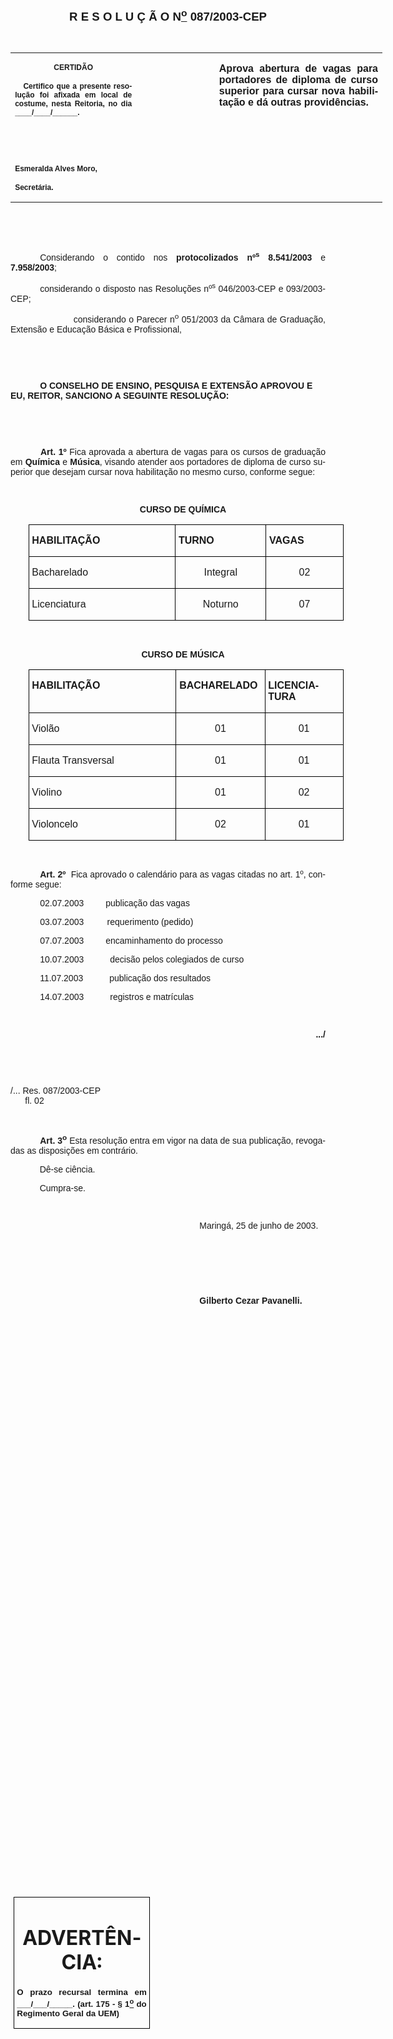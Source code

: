 <body lang=PT-BR style='tab-interval:35.45pt'>

<div class=Section1>

<p class=MsoNormal align=center style='text-align:center'><b style='mso-bidi-font-weight:
normal'><span style='font-size:14.0pt;mso-bidi-font-size:12.0pt;font-family:
Arial;mso-bidi-font-family:"Times New Roman"'><![if !supportEmptyParas]>&nbsp;<![endif]><o:p></o:p></span></b></p>

<p class=MsoNormal align=center style='text-align:center'><b style='mso-bidi-font-weight:
normal'><span style='font-size:14.0pt;mso-bidi-font-size:12.0pt;font-family:
Arial;mso-bidi-font-family:"Times New Roman"'>R E S O L U Ç Ã O N<u><sup>o</sup></u>
087/2003-CEP<o:p></o:p></span></b></p>

<p class=MsoNormal align=center style='text-align:center'><span
style='font-family:Arial;mso-bidi-font-family:"Times New Roman"'><![if !supportEmptyParas]>&nbsp;<![endif]><o:p></o:p></span></p>

<table border=0 cellspacing=0 cellpadding=0 width=595 style='width:446.4pt;
 border-collapse:collapse;mso-padding-alt:0cm 5.4pt 0cm 5.4pt'>
 <tr>
  <td width=196 valign=top style='width:147.15pt;padding:0cm 5.4pt 0cm 5.4pt'>
  <p class=MsoNormal align=center style='text-align:center'><b
  style='mso-bidi-font-weight:normal'><span style='font-size:9.0pt;mso-bidi-font-size:
  12.0pt;font-family:Arial;mso-bidi-font-family:"Times New Roman"'>CERTIDÃO<o:p></o:p></span></b></p>
  <p class=MsoNormal style='text-align:justify'><b style='mso-bidi-font-weight:
  normal'><span style='font-size:9.0pt;mso-bidi-font-size:12.0pt;font-family:
  Arial;mso-bidi-font-family:"Times New Roman"'><span style="mso-spacerun:
  yes">   </span>Certifico que a presente resolução foi afixada em local de
  costume, nesta Reitoria, no dia ____/____/______.<o:p></o:p></span></b></p>
  <p class=MsoNormal style='text-align:justify'><b style='mso-bidi-font-weight:
  normal'><span style='font-size:9.0pt;mso-bidi-font-size:12.0pt;font-family:
  Arial;mso-bidi-font-family:"Times New Roman"'><![if !supportEmptyParas]>&nbsp;<![endif]><o:p></o:p></span></b></p>
  <p class=MsoNormal style='text-align:justify'><b style='mso-bidi-font-weight:
  normal'><span style='font-size:9.0pt;mso-bidi-font-size:12.0pt;font-family:
  Arial;mso-bidi-font-family:"Times New Roman"'><![if !supportEmptyParas]>&nbsp;<![endif]><o:p></o:p></span></b></p>
  <p class=MsoNormal><b style='mso-bidi-font-weight:normal'><span
  style='font-size:9.0pt;mso-bidi-font-size:12.0pt;font-family:Arial;
  mso-bidi-font-family:"Times New Roman"'>Esmeralda Alves Moro,<o:p></o:p></span></b></p>
  <p class=MsoNormal><b style='mso-bidi-font-weight:normal'><span
  style='font-size:9.0pt;mso-bidi-font-size:12.0pt;font-family:Arial;
  mso-bidi-font-family:"Times New Roman"'>Secretária.<o:p></o:p></span></b></p>
  </td>
  <td width=123 valign=top style='width:92.25pt;padding:0cm 5.4pt 0cm 5.4pt'>
  <p class=MsoNormal style='margin-right:-5.4pt'><![if !supportEmptyParas]>&nbsp;<![endif]><span
  style='font-size:11.0pt;mso-bidi-font-size:12.0pt;font-family:Arial;
  mso-bidi-font-family:"Times New Roman"'><o:p></o:p></span></p>
  </td>
  <td width=276 valign=top style='width:207.0pt;padding:0cm 5.4pt 0cm 5.4pt'>
  <p class=MsoNormal style='text-align:justify'><b style='mso-bidi-font-weight:
  normal'><span style='font-family:Arial;mso-bidi-font-family:"Times New Roman"'>Aprova
  abertura de vagas para portadores de diploma de curso superior para cursar
  nova habilitação e dá outras providências.<o:p></o:p></span></b></p>
  </td>
 </tr>
</table>

<p class=BodyText21><span style='font-family:Arial;mso-bidi-font-family:"Times New Roman"'><![if !supportEmptyParas]>&nbsp;<![endif]><o:p></o:p></span></p>

<p class=BodyText21><span style='font-family:Arial;mso-bidi-font-family:"Times New Roman"'><![if !supportEmptyParas]>&nbsp;<![endif]><o:p></o:p></span></p>

<p class=MsoNormal style='text-align:justify;text-indent:35.4pt'><span
style='font-family:Arial;mso-bidi-font-family:"Times New Roman"'>Considerando o
contido nos <b style='mso-bidi-font-weight:normal'>protocolizados nº<sup>s</sup>
8.541/2003 </b><span style='mso-bidi-font-weight:bold'>e</span><b
style='mso-bidi-font-weight:normal'> 7.958/2003</b><span style='mso-bidi-font-weight:
bold'>;</span><b style='mso-bidi-font-weight:normal'><o:p></o:p></b></span></p>

<p class=MsoNormal style='text-align:justify;text-indent:35.4pt'><span
style='font-family:Arial;mso-bidi-font-family:"Times New Roman"'>considerando o
disposto nas Resoluções nº<sup>s</sup> 046/2003-CEP e 093/2003-CEP;<o:p></o:p></span></p>

<p class=MsoNormal style='text-align:justify;text-indent:35.4pt'><span
style='font-family:Arial;mso-bidi-font-family:"Times New Roman"'><span
style='mso-tab-count:1'>            </span>considerando o Parecer n<sup>o</sup>
051/2003 da Câmara de Graduação, Extensão e Educação Básica e Profissional,<o:p></o:p></span></p>

<p class=BodyText21 style='mso-pagination:none'><span style='font-family:Arial;
mso-bidi-font-family:"Times New Roman";layout-grid-mode:line'><![if !supportEmptyParas]>&nbsp;<![endif]><o:p></o:p></span></p>

<p class=BodyText21 style='mso-pagination:none'><span style='font-family:Arial;
mso-bidi-font-family:"Times New Roman";layout-grid-mode:line'><![if !supportEmptyParas]>&nbsp;<![endif]><o:p></o:p></span></p>

<p class=BodyText21 style='text-indent:35.4pt;mso-pagination:none'><b
style='mso-bidi-font-weight:normal'><span style='font-family:Arial;mso-bidi-font-family:
"Times New Roman"'>O CONSELHO DE ENSINO, PESQUISA E EXTENSÃO APROVOU E EU,
REITOR, SANCIONO A SEGUINTE RESOLUÇÃO:</span></b><span style='font-family:Arial;
mso-bidi-font-family:"Times New Roman";layout-grid-mode:line'><o:p></o:p></span></p>

<p class=BodyText21 style='mso-pagination:none'><span style='font-family:Arial;
mso-bidi-font-family:"Times New Roman";layout-grid-mode:line'><![if !supportEmptyParas]>&nbsp;<![endif]><o:p></o:p></span></p>

<p class=BodyText21 style='mso-pagination:none'><span style='font-family:Arial;
mso-bidi-font-family:"Times New Roman";layout-grid-mode:line'><![if !supportEmptyParas]>&nbsp;<![endif]><o:p></o:p></span></p>

<p class=MsoNormal style='text-align:justify;text-indent:36.0pt'><b
style='mso-bidi-font-weight:normal'><span style='font-family:Arial;mso-bidi-font-family:
"Times New Roman"'>Art. 1º</span></b><span style='font-family:Arial;mso-bidi-font-family:
"Times New Roman"'> Fica aprovada a abertura de vagas para os cursos de
graduação em <b>Química</b> e <b>Música</b>, visando atender aos portadores de
diploma de curso superior que desejam cursar nova habilitação no mesmo curso,
conforme segue:<o:p></o:p></span></p>

<p class=MsoNormal style='text-align:justify;text-indent:36.0pt'><span
style='font-family:Arial;mso-bidi-font-family:"Times New Roman"'><![if !supportEmptyParas]>&nbsp;<![endif]><o:p></o:p></span></p>

<p class=MsoNormal align=center style='text-align:center;text-indent:36.0pt'><b><span
style='font-family:Arial;mso-bidi-font-family:"Times New Roman"'>CURSO DE
QUÍMICA<o:p></o:p></span></b></p>

<table border=1 cellspacing=0 cellpadding=0 style='margin-left:21.5pt;
 border-collapse:collapse;border:none;mso-border-alt:solid windowtext .5pt;
 mso-padding-alt:0cm 3.5pt 0cm 3.5pt'>
 <tr>
  <td width=276 valign=top style='width:207.0pt;border:solid windowtext .5pt;
  padding:0cm 3.5pt 0cm 3.5pt'>
  <p class=DefinitionTerm><b><span style='mso-bidi-font-size:12.0pt;font-family:
  Arial;mso-bidi-font-family:"Times New Roman"'>HABILITAÇÃO<o:p></o:p></span></b></p>
  </td>
  <td width=156 valign=top style='width:117.0pt;border:solid windowtext .5pt;
  border-left:none;mso-border-left-alt:solid windowtext .5pt;padding:0cm 3.5pt 0cm 3.5pt'>
  <p class=DefinitionTerm><b><span style='mso-bidi-font-size:12.0pt;font-family:
  Arial;mso-bidi-font-family:"Times New Roman"'>TURNO<o:p></o:p></span></b></p>
  </td>
  <td width=135 valign=top style='width:100.9pt;border:solid windowtext .5pt;
  border-left:none;mso-border-left-alt:solid windowtext .5pt;padding:0cm 3.5pt 0cm 3.5pt'>
  <p class=DefinitionTerm><b><span style='mso-bidi-font-size:12.0pt;font-family:
  Arial;mso-bidi-font-family:"Times New Roman"'>VAGAS<o:p></o:p></span></b></p>
  </td>
 </tr>
 <tr>
  <td width=276 valign=top style='width:207.0pt;border:solid windowtext .5pt;
  border-top:none;mso-border-top-alt:solid windowtext .5pt;padding:0cm 3.5pt 0cm 3.5pt'>
  <p class=DefinitionTerm><span style='mso-bidi-font-size:12.0pt;font-family:
  Arial;mso-bidi-font-family:"Times New Roman"'>Bacharelado <o:p></o:p></span></p>
  </td>
  <td width=156 valign=top style='width:117.0pt;border-top:none;border-left:
  none;border-bottom:solid windowtext .5pt;border-right:solid windowtext .5pt;
  mso-border-top-alt:solid windowtext .5pt;mso-border-left-alt:solid windowtext .5pt;
  padding:0cm 3.5pt 0cm 3.5pt'>
  <p class=DefinitionTerm align=center style='text-align:center'><span
  style='mso-bidi-font-size:12.0pt;font-family:Arial;mso-bidi-font-family:"Times New Roman"'>Integral<o:p></o:p></span></p>
  </td>
  <td width=135 valign=top style='width:100.9pt;border-top:none;border-left:
  none;border-bottom:solid windowtext .5pt;border-right:solid windowtext .5pt;
  mso-border-top-alt:solid windowtext .5pt;mso-border-left-alt:solid windowtext .5pt;
  padding:0cm 3.5pt 0cm 3.5pt'>
  <p class=DefinitionTerm align=center style='text-align:center'><span
  style='mso-bidi-font-size:12.0pt;font-family:Arial;mso-bidi-font-family:"Times New Roman"'>02<o:p></o:p></span></p>
  </td>
 </tr>
 <tr>
  <td width=276 valign=top style='width:207.0pt;border:solid windowtext .5pt;
  border-top:none;mso-border-top-alt:solid windowtext .5pt;padding:0cm 3.5pt 0cm 3.5pt'>
  <p class=DefinitionTerm><span style='mso-bidi-font-size:12.0pt;font-family:
  Arial;mso-bidi-font-family:"Times New Roman"'>Licenciatura<o:p></o:p></span></p>
  </td>
  <td width=156 valign=top style='width:117.0pt;border-top:none;border-left:
  none;border-bottom:solid windowtext .5pt;border-right:solid windowtext .5pt;
  mso-border-top-alt:solid windowtext .5pt;mso-border-left-alt:solid windowtext .5pt;
  padding:0cm 3.5pt 0cm 3.5pt'>
  <p class=DefinitionTerm align=center style='text-align:center'><span
  style='mso-bidi-font-size:12.0pt;font-family:Arial;mso-bidi-font-family:"Times New Roman"'>Noturno<o:p></o:p></span></p>
  </td>
  <td width=135 valign=top style='width:100.9pt;border-top:none;border-left:
  none;border-bottom:solid windowtext .5pt;border-right:solid windowtext .5pt;
  mso-border-top-alt:solid windowtext .5pt;mso-border-left-alt:solid windowtext .5pt;
  padding:0cm 3.5pt 0cm 3.5pt'>
  <p class=DefinitionTerm align=center style='text-align:center'><span
  style='mso-bidi-font-size:12.0pt;font-family:Arial;mso-bidi-font-family:"Times New Roman"'>07<o:p></o:p></span></p>
  </td>
 </tr>
</table>

<p class=DefinitionTerm><span style='mso-bidi-font-size:12.0pt;font-family:
Arial;mso-bidi-font-family:"Times New Roman"'><![if !supportEmptyParas]>&nbsp;<![endif]><o:p></o:p></span></p>

<p class=MsoNormal align=center style='text-align:center;text-indent:36.0pt'><b><span
style='font-family:Arial;mso-bidi-font-family:"Times New Roman"'>CURSO DE
MÚSICA<o:p></o:p></span></b></p>

<table border=1 cellspacing=0 cellpadding=0 style='margin-left:21.5pt;
 border-collapse:collapse;border:none;mso-border-alt:solid windowtext .5pt;
 mso-padding-alt:0cm 3.5pt 0cm 3.5pt'>
 <tr>
  <td width=276 valign=top style='width:207.0pt;border:solid windowtext .5pt;
  padding:0cm 3.5pt 0cm 3.5pt'>
  <p class=DefinitionTerm><b><span style='mso-bidi-font-size:12.0pt;font-family:
  Arial;mso-bidi-font-family:"Times New Roman"'>HABILITAÇÃO<o:p></o:p></span></b></p>
  </td>
  <td width=156 valign=top style='width:117.0pt;border:solid windowtext .5pt;
  border-left:none;mso-border-left-alt:solid windowtext .5pt;padding:0cm 3.5pt 0cm 3.5pt'>
  <p class=DefinitionTerm><b><span style='mso-bidi-font-size:12.0pt;font-family:
  Arial;mso-bidi-font-family:"Times New Roman"'>BACHARELADO<o:p></o:p></span></b></p>
  </td>
  <td width=135 valign=top style='width:100.9pt;border:solid windowtext .5pt;
  border-left:none;mso-border-left-alt:solid windowtext .5pt;padding:0cm 3.5pt 0cm 3.5pt'>
  <p class=DefinitionTerm><b><span style='mso-bidi-font-size:12.0pt;font-family:
  Arial;mso-bidi-font-family:"Times New Roman"'>LICENCIATURA<o:p></o:p></span></b></p>
  </td>
 </tr>
 <tr>
  <td width=276 valign=top style='width:207.0pt;border:solid windowtext .5pt;
  border-top:none;mso-border-top-alt:solid windowtext .5pt;padding:0cm 3.5pt 0cm 3.5pt'>
  <p class=DefinitionTerm><span style='mso-bidi-font-size:12.0pt;font-family:
  Arial;mso-bidi-font-family:"Times New Roman"'>Violão<o:p></o:p></span></p>
  </td>
  <td width=156 valign=top style='width:117.0pt;border-top:none;border-left:
  none;border-bottom:solid windowtext .5pt;border-right:solid windowtext .5pt;
  mso-border-top-alt:solid windowtext .5pt;mso-border-left-alt:solid windowtext .5pt;
  padding:0cm 3.5pt 0cm 3.5pt'>
  <p class=DefinitionTerm align=center style='text-align:center'><span
  style='mso-bidi-font-size:12.0pt;font-family:Arial;mso-bidi-font-family:"Times New Roman"'>01<o:p></o:p></span></p>
  </td>
  <td width=135 valign=top style='width:100.9pt;border-top:none;border-left:
  none;border-bottom:solid windowtext .5pt;border-right:solid windowtext .5pt;
  mso-border-top-alt:solid windowtext .5pt;mso-border-left-alt:solid windowtext .5pt;
  padding:0cm 3.5pt 0cm 3.5pt'>
  <p class=DefinitionTerm align=center style='text-align:center'><span
  style='mso-bidi-font-size:12.0pt;font-family:Arial;mso-bidi-font-family:"Times New Roman"'>01<o:p></o:p></span></p>
  </td>
 </tr>
 <tr>
  <td width=276 valign=top style='width:207.0pt;border:solid windowtext .5pt;
  border-top:none;mso-border-top-alt:solid windowtext .5pt;padding:0cm 3.5pt 0cm 3.5pt'>
  <p class=DefinitionTerm><span style='mso-bidi-font-size:12.0pt;font-family:
  Arial;mso-bidi-font-family:"Times New Roman"'>Flauta Transversal<o:p></o:p></span></p>
  </td>
  <td width=156 valign=top style='width:117.0pt;border-top:none;border-left:
  none;border-bottom:solid windowtext .5pt;border-right:solid windowtext .5pt;
  mso-border-top-alt:solid windowtext .5pt;mso-border-left-alt:solid windowtext .5pt;
  padding:0cm 3.5pt 0cm 3.5pt'>
  <p class=DefinitionTerm align=center style='text-align:center'><span
  style='mso-bidi-font-size:12.0pt;font-family:Arial;mso-bidi-font-family:"Times New Roman"'>01<o:p></o:p></span></p>
  </td>
  <td width=135 valign=top style='width:100.9pt;border-top:none;border-left:
  none;border-bottom:solid windowtext .5pt;border-right:solid windowtext .5pt;
  mso-border-top-alt:solid windowtext .5pt;mso-border-left-alt:solid windowtext .5pt;
  padding:0cm 3.5pt 0cm 3.5pt'>
  <p class=DefinitionTerm align=center style='text-align:center'><span
  style='mso-bidi-font-size:12.0pt;font-family:Arial;mso-bidi-font-family:"Times New Roman"'>01<o:p></o:p></span></p>
  </td>
 </tr>
 <tr>
  <td width=276 valign=top style='width:207.0pt;border:solid windowtext .5pt;
  border-top:none;mso-border-top-alt:solid windowtext .5pt;padding:0cm 3.5pt 0cm 3.5pt'>
  <p class=DefinitionTerm><span style='mso-bidi-font-size:12.0pt;font-family:
  Arial;mso-bidi-font-family:"Times New Roman"'>Violino<o:p></o:p></span></p>
  </td>
  <td width=156 valign=top style='width:117.0pt;border-top:none;border-left:
  none;border-bottom:solid windowtext .5pt;border-right:solid windowtext .5pt;
  mso-border-top-alt:solid windowtext .5pt;mso-border-left-alt:solid windowtext .5pt;
  padding:0cm 3.5pt 0cm 3.5pt'>
  <p class=DefinitionTerm align=center style='text-align:center'><span
  style='mso-bidi-font-size:12.0pt;font-family:Arial;mso-bidi-font-family:"Times New Roman"'>01<o:p></o:p></span></p>
  </td>
  <td width=135 valign=top style='width:100.9pt;border-top:none;border-left:
  none;border-bottom:solid windowtext .5pt;border-right:solid windowtext .5pt;
  mso-border-top-alt:solid windowtext .5pt;mso-border-left-alt:solid windowtext .5pt;
  padding:0cm 3.5pt 0cm 3.5pt'>
  <p class=DefinitionTerm align=center style='text-align:center'><span
  style='mso-bidi-font-size:12.0pt;font-family:Arial;mso-bidi-font-family:"Times New Roman"'>02<o:p></o:p></span></p>
  </td>
 </tr>
 <tr>
  <td width=276 valign=top style='width:207.0pt;border:solid windowtext .5pt;
  border-top:none;mso-border-top-alt:solid windowtext .5pt;padding:0cm 3.5pt 0cm 3.5pt'>
  <p class=DefinitionTerm><span style='mso-bidi-font-size:12.0pt;font-family:
  Arial;mso-bidi-font-family:"Times New Roman"'>Violoncelo<o:p></o:p></span></p>
  </td>
  <td width=156 valign=top style='width:117.0pt;border-top:none;border-left:
  none;border-bottom:solid windowtext .5pt;border-right:solid windowtext .5pt;
  mso-border-top-alt:solid windowtext .5pt;mso-border-left-alt:solid windowtext .5pt;
  padding:0cm 3.5pt 0cm 3.5pt'>
  <p class=DefinitionTerm align=center style='text-align:center'><span
  style='mso-bidi-font-size:12.0pt;font-family:Arial;mso-bidi-font-family:"Times New Roman"'>02<o:p></o:p></span></p>
  </td>
  <td width=135 valign=top style='width:100.9pt;border-top:none;border-left:
  none;border-bottom:solid windowtext .5pt;border-right:solid windowtext .5pt;
  mso-border-top-alt:solid windowtext .5pt;mso-border-left-alt:solid windowtext .5pt;
  padding:0cm 3.5pt 0cm 3.5pt'>
  <p class=DefinitionTerm align=center style='text-align:center'><span
  style='mso-bidi-font-size:12.0pt;font-family:Arial;mso-bidi-font-family:"Times New Roman"'>01<o:p></o:p></span></p>
  </td>
 </tr>
</table>

<p class=MsoNormal style='text-align:justify'><span style='font-family:Arial;
mso-bidi-font-family:"Times New Roman"'><![if !supportEmptyParas]>&nbsp;<![endif]><o:p></o:p></span></p>

<p class=MsoNormal style='text-align:justify;text-indent:35.4pt'><b
style='mso-bidi-font-weight:normal'><span style='font-family:Arial;mso-bidi-font-family:
"Times New Roman"'>Art. 2º</span></b><span style='font-family:Arial;mso-bidi-font-family:
"Times New Roman";mso-bidi-font-weight:bold'><span style="mso-spacerun: yes"> 
</span>Fica aprovado o calendário para as vagas citadas no art. 1º, conforme
segue:<o:p></o:p></span></p>

<p class=MsoNormal style='margin-left:117.9pt;text-align:justify;text-indent:
-82.5pt;mso-list:l166 level3 lfo227;tab-stops:list 117.9pt'><![if !supportLists]><span
style='font-family:Arial;mso-bidi-font-family:"Times New Roman";mso-bidi-font-weight:
bold'>02.07.2003<span style='font:7.0pt "Times New Roman"'>&nbsp;&nbsp;&nbsp;&nbsp;&nbsp;&nbsp;&nbsp;&nbsp;&nbsp;&nbsp;&nbsp;&nbsp;&nbsp;&nbsp;
</span></span><![endif]><span style='font-family:Arial;mso-bidi-font-family:
"Times New Roman";mso-bidi-font-weight:bold'>publicação das vagas<o:p></o:p></span></p>

<p class=MsoNormal style='margin-left:118.65pt;text-align:justify;text-indent:
-83.25pt;mso-list:l50 level3 lfo228;tab-stops:list 118.65pt'><![if !supportLists]><span
style='font-family:Arial;mso-bidi-font-family:"Times New Roman";mso-bidi-font-weight:
bold'>03.07.2003<span style='font:7.0pt "Times New Roman"'>&nbsp;&nbsp;&nbsp;&nbsp;&nbsp;&nbsp;&nbsp;&nbsp;&nbsp;&nbsp;&nbsp;&nbsp;&nbsp;&nbsp;&nbsp;
</span></span><![endif]><span style='font-family:Arial;mso-bidi-font-family:
"Times New Roman";mso-bidi-font-weight:bold'>requerimento (pedido)<o:p></o:p></span></p>

<p class=MsoNormal style='margin-left:117.9pt;text-align:justify;text-indent:
-82.5pt;mso-list:l105 level3 lfo229;tab-stops:list 117.9pt'><![if !supportLists]><span
style='font-family:Arial;mso-bidi-font-family:"Times New Roman";mso-bidi-font-weight:
bold'>07.07.2003<span style='font:7.0pt "Times New Roman"'>&nbsp;&nbsp;&nbsp;&nbsp;&nbsp;&nbsp;&nbsp;&nbsp;&nbsp;&nbsp;&nbsp;&nbsp;&nbsp;&nbsp;
</span></span><![endif]><span style='font-family:Arial;mso-bidi-font-family:
"Times New Roman";mso-bidi-font-weight:bold'>encaminhamento do processo<o:p></o:p></span></p>

<p class=MsoNormal style='margin-left:121.65pt;text-align:justify;text-indent:
-86.25pt;mso-list:l49 level3 lfo230;tab-stops:list 121.65pt'><![if !supportLists]><span
style='font-family:Arial;mso-bidi-font-family:"Times New Roman";mso-bidi-font-weight:
bold'>10.07.2003<span style='font:7.0pt "Times New Roman"'>&nbsp;&nbsp;&nbsp;&nbsp;&nbsp;&nbsp;&nbsp;&nbsp;&nbsp;&nbsp;&nbsp;&nbsp;&nbsp;&nbsp;&nbsp;&nbsp;&nbsp;
</span></span><![endif]><span style='font-family:Arial;mso-bidi-font-family:
"Times New Roman";mso-bidi-font-weight:bold'>decisão pelos colegiados de curso<o:p></o:p></span></p>

<p class=MsoNormal style='margin-left:121.65pt;text-align:justify;text-indent:
-86.25pt;mso-list:l162 level3 lfo231;tab-stops:list 121.65pt'><![if !supportLists]><span
style='font-family:Arial;mso-bidi-font-family:"Times New Roman";mso-bidi-font-weight:
bold'>11.07.2003<span style='font:7.0pt "Times New Roman"'>&nbsp;&nbsp;&nbsp;&nbsp;&nbsp;&nbsp;&nbsp;&nbsp;&nbsp;&nbsp;&nbsp;&nbsp;&nbsp;&nbsp;&nbsp;&nbsp;&nbsp;
</span></span><![endif]><span style='font-family:Arial;mso-bidi-font-family:
"Times New Roman";mso-bidi-font-weight:bold'>publicação dos resultados<o:p></o:p></span></p>

<p class=MsoNormal style='margin-left:121.65pt;text-align:justify;text-indent:
-86.25pt;mso-list:l110 level3 lfo232;tab-stops:list 121.65pt'><![if !supportLists]><span
style='font-family:Arial;mso-bidi-font-family:"Times New Roman";mso-bidi-font-weight:
bold'>14.07.2003<span style='font:7.0pt "Times New Roman"'>&nbsp;&nbsp;&nbsp;&nbsp;&nbsp;&nbsp;&nbsp;&nbsp;&nbsp;&nbsp;&nbsp;&nbsp;&nbsp;&nbsp;&nbsp;&nbsp;&nbsp;
</span></span><![endif]><span style='font-family:Arial;mso-bidi-font-family:
"Times New Roman";mso-bidi-font-weight:bold'>registros e matrículas<o:p></o:p></span></p>

<p class=MsoNormal style='text-align:justify'><span style='font-family:Arial;
mso-bidi-font-family:"Times New Roman";mso-bidi-font-weight:bold'><![if !supportEmptyParas]>&nbsp;<![endif]><o:p></o:p></span></p>

<p class=MsoNormal align=right style='text-align:right'><b style='mso-bidi-font-weight:
normal'><span style='font-family:Arial;mso-bidi-font-family:"Times New Roman"'>.../<o:p></o:p></span></b></p>

<p class=MsoNormal style='text-align:justify'><span style='font-family:Arial;
mso-bidi-font-family:"Times New Roman";mso-bidi-font-weight:bold'><![if !supportEmptyParas]>&nbsp;<![endif]><o:p></o:p></span></p>

<p class=MsoNormal style='text-align:justify'><span style='font-family:Arial;
mso-bidi-font-family:"Times New Roman";mso-bidi-font-weight:bold'><![if !supportEmptyParas]>&nbsp;<![endif]><o:p></o:p></span></p>

<p class=MsoBodyText2 style='line-height:normal'><span style='mso-bidi-font-size:
12.0pt;font-family:Arial;mso-bidi-font-family:"Times New Roman"'>/... Res.
087/2003-CEP<span style='mso-tab-count:8'>                                                                                        </span><span
style="mso-spacerun: yes">      </span>fl. 02<o:p></o:p></span></p>

<p class=MsoNormal style='text-align:justify'><span style='font-family:Arial;
mso-bidi-font-family:"Times New Roman";mso-bidi-font-weight:bold'><![if !supportEmptyParas]>&nbsp;<![endif]><o:p></o:p></span></p>

<p class=MsoNormal style='text-align:justify;text-indent:35.4pt'><b
style='mso-bidi-font-weight:normal'><span style='font-family:Arial;mso-bidi-font-family:
"Times New Roman"'>Art. 3<sup>o</sup></span></b><span style='font-family:Arial;
mso-bidi-font-family:"Times New Roman"'> Esta resolução entra em vigor na data
de sua publicação, revogadas as disposições em contrário. <o:p></o:p></span></p>

<p class=MsoNormal style='text-align:justify'><span style='font-family:Arial;
mso-bidi-font-family:"Times New Roman"'><span style='mso-tab-count:1'>            </span>Dê-se
ciência.<o:p></o:p></span></p>

<p class=MsoNormal style='text-align:justify'><span style='font-family:Arial;
mso-bidi-font-family:"Times New Roman"'><span style='mso-tab-count:1'>            </span>Cumpra-se.<o:p></o:p></span></p>

<p class=MsoNormal style='text-align:justify;text-indent:8.0cm'><span
style='font-family:Arial;mso-bidi-font-family:"Times New Roman"'><![if !supportEmptyParas]>&nbsp;<![endif]><o:p></o:p></span></p>

<p class=MsoNormal style='text-align:justify;text-indent:8.0cm'><span
style='font-family:Arial;mso-bidi-font-family:"Times New Roman"'>Maringá, 25 de
junho de 2003.<o:p></o:p></span></p>

<p class=MsoNormal style='text-align:justify;text-indent:241.0pt'><span
style='font-family:Arial;mso-bidi-font-family:"Times New Roman"'><![if !supportEmptyParas]>&nbsp;<![endif]><o:p></o:p></span></p>

<p class=MsoNormal style='text-align:justify;text-indent:241.0pt'><span
style='font-family:Arial;mso-bidi-font-family:"Times New Roman"'><![if !supportEmptyParas]>&nbsp;<![endif]><o:p></o:p></span></p>

<p class=MsoNormal style='text-align:justify;text-indent:241.0pt'><span
style='font-family:Arial;mso-bidi-font-family:"Times New Roman"'><![if !supportEmptyParas]>&nbsp;<![endif]><o:p></o:p></span></p>

<p class=MsoNormal style='text-align:justify;text-indent:8.0cm'><b
style='mso-bidi-font-weight:normal'><span style='font-family:Arial;mso-bidi-font-family:
"Times New Roman"'>Gilberto Cezar Pavanelli.<o:p></o:p></span></b></p>

<p class=MsoNormal style='text-align:justify'><span style='font-family:Arial;
mso-bidi-font-family:"Times New Roman"'><![if !supportEmptyParas]>&nbsp;<![endif]><o:p></o:p></span></p>

<p class=MsoNormal style='text-align:justify'><span style='font-family:Arial;
mso-bidi-font-family:"Times New Roman"'><![if !supportEmptyParas]>&nbsp;<![endif]><o:p></o:p></span></p>

<p class=MsoNormal style='text-align:justify'><span style='font-family:Arial;
mso-bidi-font-family:"Times New Roman"'><![if !supportEmptyParas]>&nbsp;<![endif]><o:p></o:p></span></p>

<p class=MsoNormal style='text-align:justify'><span style='font-family:Arial;
mso-bidi-font-family:"Times New Roman"'><![if !supportEmptyParas]>&nbsp;<![endif]><o:p></o:p></span></p>

<p class=MsoNormal style='text-align:justify'><span style='font-family:Arial;
mso-bidi-font-family:"Times New Roman"'><![if !supportEmptyParas]>&nbsp;<![endif]><o:p></o:p></span></p>

<p class=MsoNormal style='text-align:justify'><span style='font-family:Arial;
mso-bidi-font-family:"Times New Roman"'><![if !supportEmptyParas]>&nbsp;<![endif]><o:p></o:p></span></p>

<p class=MsoNormal style='text-align:justify'><span style='font-family:Arial;
mso-bidi-font-family:"Times New Roman"'><![if !supportEmptyParas]>&nbsp;<![endif]><o:p></o:p></span></p>

<p class=MsoNormal style='text-align:justify'><span style='font-family:Arial;
mso-bidi-font-family:"Times New Roman"'><![if !supportEmptyParas]>&nbsp;<![endif]><o:p></o:p></span></p>

<p class=MsoNormal style='text-align:justify'><span style='font-family:Arial;
mso-bidi-font-family:"Times New Roman"'><![if !supportEmptyParas]>&nbsp;<![endif]><o:p></o:p></span></p>

<p class=MsoNormal style='text-align:justify'><span style='font-family:Arial;
mso-bidi-font-family:"Times New Roman"'><![if !supportEmptyParas]>&nbsp;<![endif]><o:p></o:p></span></p>

<p class=MsoNormal style='text-align:justify'><span style='font-family:Arial;
mso-bidi-font-family:"Times New Roman"'><![if !supportEmptyParas]>&nbsp;<![endif]><o:p></o:p></span></p>

<p class=MsoNormal style='text-align:justify'><span style='font-family:Arial;
mso-bidi-font-family:"Times New Roman"'><![if !supportEmptyParas]>&nbsp;<![endif]><o:p></o:p></span></p>

<p class=MsoNormal style='text-align:justify'><span style='font-family:Arial;
mso-bidi-font-family:"Times New Roman"'><![if !supportEmptyParas]>&nbsp;<![endif]><o:p></o:p></span></p>

<p class=MsoNormal style='text-align:justify'><span style='font-family:Arial;
mso-bidi-font-family:"Times New Roman"'><![if !supportEmptyParas]>&nbsp;<![endif]><o:p></o:p></span></p>

<p class=MsoNormal style='text-align:justify'><span style='font-family:Arial;
mso-bidi-font-family:"Times New Roman"'><![if !supportEmptyParas]>&nbsp;<![endif]><o:p></o:p></span></p>

<p class=MsoNormal style='text-align:justify'><span style='font-family:Arial;
mso-bidi-font-family:"Times New Roman"'><![if !supportEmptyParas]>&nbsp;<![endif]><o:p></o:p></span></p>

<p class=MsoNormal style='text-align:justify'><span style='font-family:Arial;
mso-bidi-font-family:"Times New Roman"'><![if !supportEmptyParas]>&nbsp;<![endif]><o:p></o:p></span></p>

<p class=MsoNormal style='text-align:justify'><span style='font-family:Arial;
mso-bidi-font-family:"Times New Roman"'><![if !supportEmptyParas]>&nbsp;<![endif]><o:p></o:p></span></p>

<p class=MsoNormal style='text-align:justify'><span style='font-family:Arial;
mso-bidi-font-family:"Times New Roman"'><![if !supportEmptyParas]>&nbsp;<![endif]><o:p></o:p></span></p>

<p class=MsoNormal style='text-align:justify'><span style='font-family:Arial;
mso-bidi-font-family:"Times New Roman"'><![if !supportEmptyParas]>&nbsp;<![endif]><o:p></o:p></span></p>

<p class=MsoNormal style='text-align:justify'><span style='font-family:Arial;
mso-bidi-font-family:"Times New Roman"'><![if !supportEmptyParas]>&nbsp;<![endif]><o:p></o:p></span></p>

<p class=MsoNormal style='text-align:justify'><span style='font-family:Arial;
mso-bidi-font-family:"Times New Roman"'><![if !supportEmptyParas]>&nbsp;<![endif]><o:p></o:p></span></p>

<p class=MsoNormal style='text-align:justify'><span style='font-family:Arial;
mso-bidi-font-family:"Times New Roman"'><![if !supportEmptyParas]>&nbsp;<![endif]><o:p></o:p></span></p>

<p class=MsoNormal style='text-align:justify'><span style='font-family:Arial;
mso-bidi-font-family:"Times New Roman"'><![if !supportEmptyParas]>&nbsp;<![endif]><o:p></o:p></span></p>

<p class=MsoNormal style='text-align:justify'><span style='font-family:Arial;
mso-bidi-font-family:"Times New Roman"'><![if !supportEmptyParas]>&nbsp;<![endif]><o:p></o:p></span></p>

<p class=MsoNormal style='text-align:justify'><span style='font-family:Arial;
mso-bidi-font-family:"Times New Roman"'><![if !supportEmptyParas]>&nbsp;<![endif]><o:p></o:p></span></p>

<p class=MsoNormal style='text-align:justify'><span style='font-family:Arial;
mso-bidi-font-family:"Times New Roman"'><![if !supportEmptyParas]>&nbsp;<![endif]><o:p></o:p></span></p>

<p class=MsoNormal style='text-align:justify'><span style='font-family:Arial;
mso-bidi-font-family:"Times New Roman"'><![if !supportEmptyParas]>&nbsp;<![endif]><o:p></o:p></span></p>

<p class=MsoNormal style='text-align:justify'><span style='font-family:Arial;
mso-bidi-font-family:"Times New Roman"'><![if !supportEmptyParas]>&nbsp;<![endif]><o:p></o:p></span></p>

<p class=MsoNormal style='text-align:justify'><span style='font-family:Arial;
mso-bidi-font-family:"Times New Roman"'><![if !supportEmptyParas]>&nbsp;<![endif]><o:p></o:p></span></p>

<p class=MsoNormal style='text-align:justify'><span style='font-family:Arial;
mso-bidi-font-family:"Times New Roman"'><![if !supportEmptyParas]>&nbsp;<![endif]><o:p></o:p></span></p>

<table border=1 cellspacing=0 cellpadding=0 style='margin-left:3.5pt;
 border-collapse:collapse;border:none;mso-border-alt:solid windowtext .5pt;
 mso-padding-alt:0cm 3.5pt 0cm 3.5pt'>
 <tr>
  <td width=207 valign=top style='width:155.6pt;border:solid windowtext .5pt;
  padding:0cm 3.5pt 0cm 3.5pt'>
  <h1 align=center style='text-align:center'>ADVERTÊNCIA:</h1>
  <p class=MsoNormal style='text-align:justify'><b style='mso-bidi-font-weight:
  normal'><span style='font-size:10.0pt;mso-bidi-font-size:12.0pt;font-family:
  Arial;mso-bidi-font-family:"Times New Roman"'>O prazo recursal termina em
  ___/___/_____. (art. 175 - § 1<u><sup>o</sup></u> do Regimento Geral da UEM)</span></b><span
  style='font-size:10.0pt;mso-bidi-font-size:12.0pt;font-family:Arial;
  mso-bidi-font-family:"Times New Roman"'><o:p></o:p></span></p>
  </td>
 </tr>
</table>

<p class=MsoBodyTextIndent2 style='text-indent:0cm'><![if !supportEmptyParas]>&nbsp;<![endif]><o:p></o:p></p>

</div>

</body>
